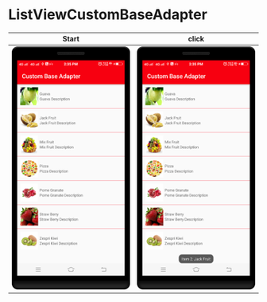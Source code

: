 ListViewCustomBaseAdapter
==========

| Start      | click      |
|------------|-------------|
| <img src="https://github.com/rohitnotes/ListViewCustomBaseAdapter/blob/master/screen/1.png" width="250"> | <img src="https://github.com/rohitnotes/ListViewCustomBaseAdapter/blob/master/screen/2.png" width="250">|
